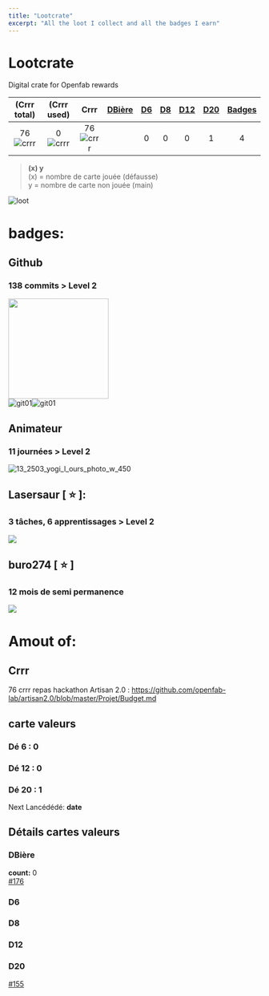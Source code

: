 ```yaml
---
title: "Lootcrate"
excerpt: "All the loot I collect and all the badges I earn"
---
```



[git01]: https://user-images.githubusercontent.com/12049360/29084849-a55c597c-7c6d-11e7-8b70-5bae811ca5c1.png
[thundercat]: https://user-images.githubusercontent.com/12049360/29084854-a7805d84-7c6d-11e7-92ce-83178d8c2e7a.gif
[dalek-icon]: https://user-images.githubusercontent.com/12049360/29084857-a9bc259c-7c6d-11e7-9b84-05fe2fb8e8db.jpg
[tardis]: https://user-images.githubusercontent.com/12049360/29084870-ab320324-7c6d-11e7-9942-78547f363787.jpg
[crrr]: https://user-images.githubusercontent.com/12049360/29777251-a3224790-8c0b-11e7-8751-848ac94bf6bf.png

<note et commentaire>
<Use \ for avoiding auto syntaxe on markdown for + or other symboles>
<a name="headers"/>

# Lootcrate
Digital crate for Openfab rewards  

|(Crrr total)	|(Crrr used)	| Crrr	|[DBière](#dbière)	|[D6](#d6)		| [D8](#d8) | [D12](#d12) | [D20](#20) | [Badges](#badges)  |
|:---:|:---:|:---:|:---:	|:---:|:---:|:---:|:---:|:---:|
|76	![crrr]	|0	![crrr]	|76	![crrr]	| |	0	|  0   |  0  |  1 | 4 |

>**(x) y**  
>(x) = nombre de carte jouée (défausse)  
>  y = nombre de carte non jouée (main)

![loot](https://user-images.githubusercontent.com/25649502/36621523-b1f174d8-18f8-11e8-8005-ec803f2762c1.jpg)

# badges:
## Github
### 138 commits > Level 2  
<img src="https://user-images.githubusercontent.com/12049360/29082385-9d9fe38c-7c65-11e7-9aa7-dfede0df31fc.png" width="200"></img>    
![git01]![git01]
 
## Animateur
### 11 journées > Level 2
![13_2503_yogi_l_ours_photo_w_450](https://user-images.githubusercontent.com/25649502/30963215-f1c8cb86-a44c-11e7-96f8-38cd0321c6b9.jpg)

## Lasersaur [ :star: ]: 
### 3 tâches, 6 apprentissages > Level 2
<img src="https://github.com/openfab-lab/pack-openbadge-fablab/blob/master/badge-src/badge-lasersaur.png"></img>

## buro274 [ :star: ]
### 12 mois de semi permanence
<img src="https://github.com/openfab-lab/pack-openbadge-fablab/blob/master/badge-src/badge-buro274.png"></img> 


# Amout of:

## Crrr

76 crrr repas hackathon Artisan 2.0 : https://github.com/openfab-lab/artisan2.0/blob/master/Projet/Budget.md

## carte valeurs
### Dé 6 : 0
### Dé 12 : 0
### Dé 20 : 1

Next Lancédédé: **date**


## Détails cartes valeurs
### DBière
**count:** 0  
[#176](https://github.com/openfab-lab/openfab/issues/176)

### D6
### D8
### D12


<a name="20"/>

### D20
[#155](https://github.com/openfab-lab/openfab/issues/155)

